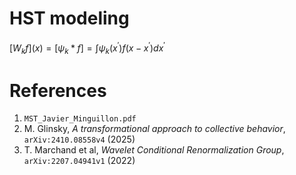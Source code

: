 # HST modeling

$`[ W_k f](x) = [\psi_k * f] = \int \psi_k(x^') f(x - x^') dx^'`$

# References
1. `MST_Javier_Minguillon.pdf`
2. M. Glinsky, *A transformational approach to collective behavior*, `arXiv:2410.08558v4` (2025)
3. T. Marchand et al, *Wavelet Conditional Renormalization Group*, `arXiv:2207.04941v1` (2022)
